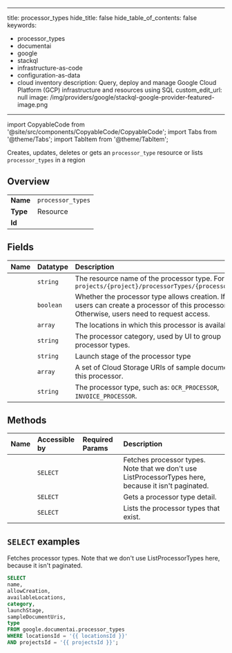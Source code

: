 
---
title: processor_types
hide_title: false
hide_table_of_contents: false
keywords:
  - processor_types
  - documentai
  - google
  - stackql
  - infrastructure-as-code
  - configuration-as-data
  - cloud inventory
description: Query, deploy and manage Google Cloud Platform (GCP) infrastructure and resources using SQL
custom_edit_url: null
image: /img/providers/google/stackql-google-provider-featured-image.png
---

import CopyableCode from '@site/src/components/CopyableCode/CopyableCode';
import Tabs from '@theme/Tabs';
import TabItem from '@theme/TabItem';

Creates, updates, deletes or gets an <code>processor_type</code> resource or lists <code>processor_types</code> in a region

## Overview
<table><tbody>
<tr><td><b>Name</b></td><td><code>processor_types</code></td></tr>
<tr><td><b>Type</b></td><td>Resource</td></tr>
<tr><td><b>Id</b></td><td><CopyableCode code="google.documentai.processor_types" /></td></tr>
</tbody></table>

## Fields
| Name | Datatype | Description |
|:-----|:---------|:------------|
| <CopyableCode code="name" /> | `string` | The resource name of the processor type. Format: `projects/{project}/processorTypes/{processor_type}` |
| <CopyableCode code="allowCreation" /> | `boolean` | Whether the processor type allows creation. If true, users can create a processor of this processor type. Otherwise, users need to request access. |
| <CopyableCode code="availableLocations" /> | `array` | The locations in which this processor is available. |
| <CopyableCode code="category" /> | `string` | The processor category, used by UI to group processor types. |
| <CopyableCode code="launchStage" /> | `string` | Launch stage of the processor type |
| <CopyableCode code="sampleDocumentUris" /> | `array` | A set of Cloud Storage URIs of sample documents for this processor. |
| <CopyableCode code="type" /> | `string` | The processor type, such as: `OCR_PROCESSOR`, `INVOICE_PROCESSOR`. |

## Methods
| Name | Accessible by | Required Params | Description |
|:-----|:--------------|:----------------|:------------|
| <CopyableCode code="projects_locations_fetch_processor_types" /> | `SELECT` | <CopyableCode code="locationsId, projectsId" /> | Fetches processor types. Note that we don't use ListProcessorTypes here, because it isn't paginated. |
| <CopyableCode code="projects_locations_processor_types_get" /> | `SELECT` | <CopyableCode code="locationsId, processorTypesId, projectsId" /> | Gets a processor type detail. |
| <CopyableCode code="projects_locations_processor_types_list" /> | `SELECT` | <CopyableCode code="locationsId, projectsId" /> | Lists the processor types that exist. |

## `SELECT` examples

Fetches processor types. Note that we don't use ListProcessorTypes here, because it isn't paginated.

```sql
SELECT
name,
allowCreation,
availableLocations,
category,
launchStage,
sampleDocumentUris,
type
FROM google.documentai.processor_types
WHERE locationsId = '{{ locationsId }}'
AND projectsId = '{{ projectsId }}'; 
```
